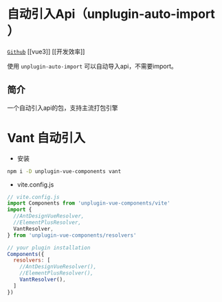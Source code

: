 # 自动引入Api（unplugin-auto-import ）

[`Github`](https://github.com/antfu/unplugin-auto-import) [[vue3]] [[开发效率]]

使用 `unplugin-auto-import` 可以自动导入api，不需要import。



## 简介

一个自动引入api的包，支持主流打包引擎





# Vant 自动引入

- 安装

```bash
npm i -D unplugin-vue-components vant
```



- vite.config.js

```javascript
// vite.config.js
import Components from 'unplugin-vue-components/vite'
import {
  //AntDesignVueResolver,
  //ElementPlusResolver,
  VantResolver,
} from 'unplugin-vue-components/resolvers'

// your plugin installation
Components({
  resolvers: [
    //AntDesignVueResolver(),
    //ElementPlusResolver(),
    VantResolver(),
  ]
})
```











